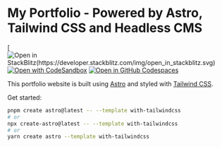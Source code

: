 # My Portfolio - Powered by Astro, Tailwind CSS and Headless CMS
[![Open in StackBlitz(https://developer.stackblitz.com/img/open_in_stackblitz.svg)](https://stackblitz.com/github/withastro/astro/tree/latest/examples/with-tailwindcss)
[![Open with CodeSandbox](https://assets.codesandbox.io/github/button-edit-lime.svg)](https://codesandbox.io/p/sandbox/github/withastro/astro/tree/latest/examples/with-tailwindcss)
[![Open in GitHub Codespaces](https://github.com/codespaces/badge.svg)](https://codespaces.new/withastro/astro?devcontainer_path=.devcontainer/with-tailwindcss/devcontainer.json)

This portfolio website is built using [Astro](https://astro.build/) and styled with [Tailwind CSS](https://tailwindcss.com/).

Get started:

```sh
pnpm create astro@latest -- --template with-tailwindcss
# or
npx create-astro@latest -- --template with-tailwindcss
# or
yarn create astro --template with-tailwindcss
